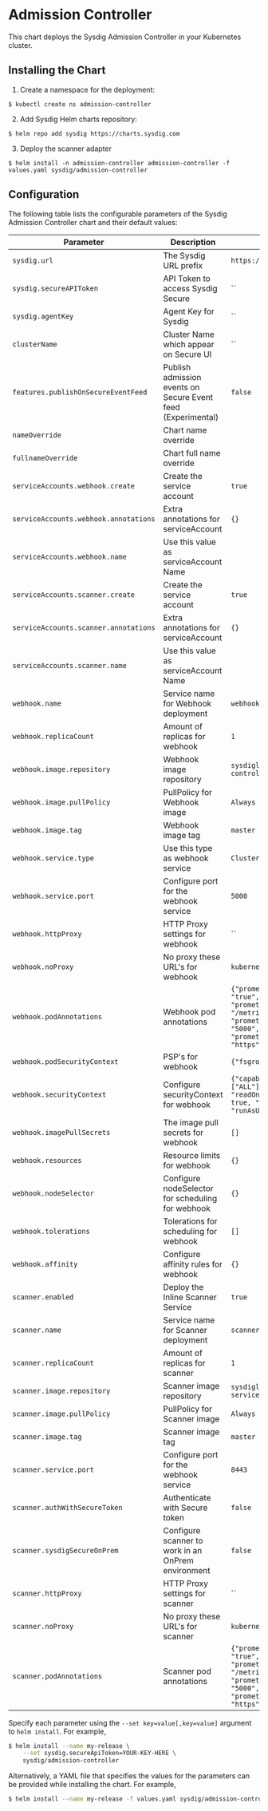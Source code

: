 # Admission Controller

This chart deploys the Sysdig Admission Controller in your Kubernetes cluster.

## Installing the Chart

1. Create a namespace for the deployment:

```
$ kubectl create ns admission-controller
```

2. Add Sysdig Helm charts repository:

```
$ helm repo add sysdig https://charts.sysdig.com
```

3. Deploy the scanner adapter

```
$ helm install -n admission-controller admission-controller -f values.yaml sysdig/admission-controller
```

## Configuration

The following table lists the configurable parameters of the Sysdig Admission
Controller chart and their default values:

| Parameter                             | Description                                                  | Default                                                                                                                             |
| ---                                   | ---                                                          | ---                                                                                                                                 |
| `sysdig.url`                          | The Sysdig URL prefix                                        | `https://app.sysdigcloud.com`                                                                                                       |
| `sysdig.secureAPIToken`               | API Token to access Sysdig Secure                            | ``                                                                                                                                  |
| `sysdig.agentKey`                     | Agent Key for Sysdig                                         | ``                                                                                                                                  |
| `clusterName`                         | Cluster Name which appear on Secure UI                       | ``                                                                                                                                  |
| `features.publishOnSecureEventFeed`   | Publish admission events on Secure Event feed (Experimental) | `false`                                                                                                                             |
| `nameOverride`                        | Chart name override                                          | ` `                                                                                                                                 |
| `fullnameOverride`                    | Chart full name override                                     | ` `                                                                                                                                 |
| `serviceAccounts.webhook.create`      | Create the service account                                   | `true`                                                                                                                              |
| `serviceAccounts.webhook.annotations` | Extra annotations for serviceAccount                         | `{}`                                                                                                                                |
| `serviceAccounts.webhook.name`        | Use this value as serviceAccount Name                        | ` `                                                                                                                                 |
| `serviceAccounts.scanner.create`      | Create the service account                                   | `true`                                                                                                                              |
| `serviceAccounts.scanner.annotations` | Extra annotations for serviceAccount                         | `{}`                                                                                                                                |
| `serviceAccounts.scanner.name`        | Use this value as serviceAccount Name                        | ` `                                                                                                                                 |
| `webhook.name`                        | Service name for Webhook deployment                          | `webhook`                                                                                                                           |
| `webhook.replicaCount`                | Amount of replicas for webhook                               | `1`                                                                                                                                 |
| `webhook.image.repository`            | Webhook image repository                                     | `sysdiglabs/admission-controller`                                                                                                   |
| `webhook.image.pullPolicy`            | PullPolicy for Webhook image                                 | `Always`                                                                                                                            |
| `webhook.image.tag`                   | Webhook image tag                                            | `master`                                                                                                                            |
| `webhook.service.type`                | Use this type as webhook service                             | `ClusterIP`                                                                                                                         |
| `webhook.service.port`                | Configure port for the webhook service                       | `5000`                                                                                                                              |
| `webhook.httpProxy`                   | HTTP Proxy settings for webhook                              | ``                                                                                                                                  |
| `webhook.noProxy`                     | No proxy these URL's for webhook                             | `kubernetes,10.0.0.0/8`                                                                                                             |
| `webhook.podAnnotations`              | Webhook pod annotations                                      | `{"prometheus.io/scrape": "true", "prometheus.io/path": "/metrics", "prometheus.io/port": "5000", "prometheus.io/scheme": "https"}` |
| `webhook.podSecurityContext`          | PSP's for webhook                                            | `{"fsgroup": 1000}`                                                                                                                 |
| `webhook.securityContext`             | Configure securityContext for webhook                        | `{"capabilities": {"drop": ["ALL"]}, "readOnlyRootFilesystem": true, "runAsNonRoot": true, "runAsUser": 1000 }`                     |
| `webhook.imagePullSecrets`            | The image pull secrets for webhook                           | `[]`                                                                                                                                |
| `webhook.resources`                   | Resource limits for webhook                                  | `{}`                                                                                                                                |
| `webhook.nodeSelector`                | Configure nodeSelector for scheduling for webhook            | `{}`                                                                                                                                |
| `webhook.tolerations`                 | Tolerations for scheduling for webhook                       | `[]`                                                                                                                                |
| `webhook.affinity`                    | Configure affinity rules for webhook                         | `{}`                                                                                                                                |
| `scanner.enabled`                     | Deploy the Inline Scanner Service                            | `true`                                                                                                                              |
| `scanner.name`                        | Service name for Scanner deployment                          | `scanner`                                                                                                                           |
| `scanner.replicaCount`                | Amount of replicas for scanner                               | `1`                                                                                                                                 |
| `scanner.image.repository`            | Scanner image repository                                     | `sysdiglabs/inline-scan-service`                                                                                                    |
| `scanner.image.pullPolicy`            | PullPolicy for Scanner image                                 | `Always`                                                                                                                            |
| `scanner.image.tag`                   | Scanner image tag                                            | `master`                                                                                                                            |
| `scanner.service.port`                | Configure port for the webhook service                       | `8443`                                                                                                                              |
| `scanner.authWithSecureToken`         | Authenticate with Secure token                               | `false`                                                                                                                             |
| `scanner.sysdigSecureOnPrem`          | Configure scanner to work in an OnPrem environment           | `false`                                                                                                                             |
| `scanner.httpProxy`                   | HTTP Proxy settings for scanner                              | ``                                                                                                                                  |
| `scanner.noProxy`                     | No proxy these URL's for scanner                             | `kubernetes,10.0.0.0/8`                                                                                                             |
| `scanner.podAnnotations`              | Scanner pod annotations                                      | `{"prometheus.io/scrape": "true", "prometheus.io/path": "/metrics", "prometheus.io/port": "5000", "prometheus.io/scheme": "https"}` |

Specify each parameter using the `--set key=value[,key=value]` argument to `helm install`. For example,

```bash
$ helm install --name my-release \
    --set sysdig.secureApiToken=YOUR-KEY-HERE \
    sysdig/admission-controller
```

Alternatively, a YAML file that specifies the values for the parameters can be provided while installing the chart. For example,

```bash
$ helm install --name my-release -f values.yaml sysdig/admission-controller
```
